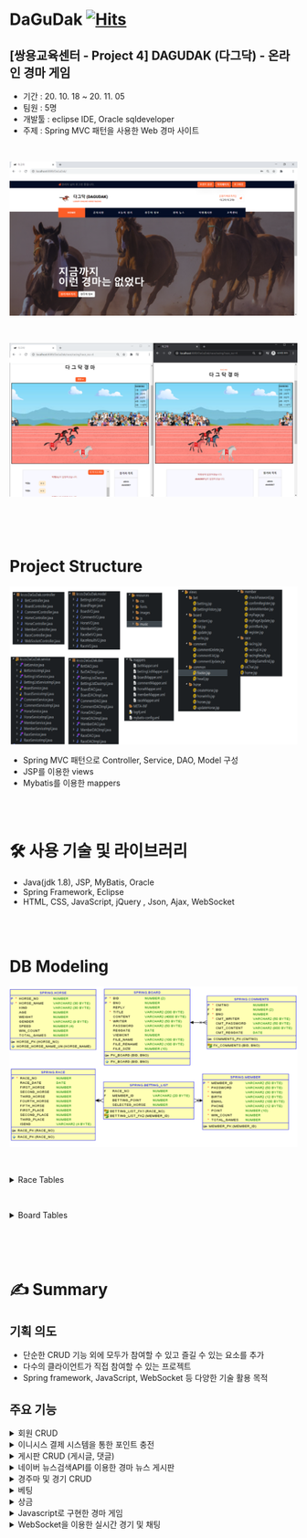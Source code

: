 # DaGuDak  [![Hits](https://hits.seeyoufarm.com/api/count/incr/badge.svg?url=https%3A%2F%2Fgithub.com%2Fgjbae1212%2Fhit-counter&count_bg=%23FF6B26&title_bg=%23181C47&icon=badoo.svg&icon_color=%23E7E7E7&title=hits&edge_flat=false)](https://hits.seeyoufarm.com)
## [쌍용교육센터 - Project 4]  DAGUDAK (다그닥) - 온라인 경마 게임 ## 
 
- 기간 : 20. 10. 18 ~ 20. 11. 05
- 팀원 : 5명
- 개발툴 : eclipse IDE, Oracle sqldeveloper
- 주제 : Spring MVC 패턴을 사용한 Web 경마 사이트

&nbsp;&nbsp;&nbsp;

![image](mainImage.png)

&nbsp;&nbsp;&nbsp;

![image](racingImage.png)

&nbsp;&nbsp;&nbsp;

&nbsp;&nbsp;&nbsp;

# Project Structure
![image](structure.png)
- Spring MVC 패턴으로 Controller, Service, DAO, Model 구성
- JSP를 이용한 views
- Mybatis를 이용한 mappers

<br/><br/>

# 🛠 사용 기술 및 라이브러리

- Java(jdk 1.8), JSP, MyBatis, Oracle
- Spring Framework, Eclipse
- HTML, CSS, JavaScript, jQuery , Json, Ajax, WebSocket

<br/><br/>

# DB Modeling
![image](ERD.png)

&nbsp;&nbsp;&nbsp;

<details markdown = "1">
<summary>Race Tables</summary>

#### HORSE
 - 경주마의 정보를 저장합니다.
  
#### RACE
 - 경기 일정과 출전하는 경주마의 정보를 저장합니다.
 
#### MEMBER
 - 회원 정보를 저장합니다.
 
#### BETTING_LIST
 - 회원들이 경기에 베팅한 정보를 저장합니다.
   
</details>

&nbsp;&nbsp;&nbsp;

<details markdown = "1">
<summary>Board Tables</summary>

#### BOARD
 - 게시판 게시글 정보를 저장합니다.

#### COMMENTS
 - 게시글에 달린 댓글 정보를 저장합니다.
</details>


&nbsp;&nbsp;&nbsp;

&nbsp;&nbsp;&nbsp;
# ✍️ ****Summary****

## 기획 의도 ## 
  - 단순한 CRUD 기능 외에 모두가 참여할 수 있고 즐길 수 있는 요소를 추가<br>
  - 다수의 클라이언트가 직접 참여할 수 있는 프로젝트<br>
  - Spring framework, JavaScript, WebSocket 등 다양한 기술 활용 목적<br>
    
## 주요 기능 ##
<details markdown = "1">
<summary>회원 CRUD</summary>

![image](pptImages/1member.JPG)
 
</details>

<details markdown = "1">
<summary>이니시스 결제 시스템을 통한 포인트 충전</summary>

![image](pptImages/2point.JPG)
 
</details>

<details markdown = "1">
<summary>게시판 CRUD (게시글, 댓글)</summary>

![image](pptImages/3board.JPG)
 
</details>

<details markdown = "1">
<summary>네이버 뉴스검색API를 이용한 경마 뉴스 게시판</summary>

![image](pptImages/4boardAPI.JPG)
 
</details>

<details markdown = "1">
<summary>경주마 및 경기 CRUD</summary>

![image](pptImages/5horse.JPG)
 
</details>

<details markdown = "1">
<summary>베팅</summary>

![image](pptImages/6betting.JPG)
 
</details>

<details markdown = "1">
<summary>상금</summary>

![image](pptImages/7reward.JPG)
 
</details>

<details markdown = "1">
<summary>Javascript로 구현한 경마 게임</summary>

![image](pptImages/8racing.JPG)
 
</details>

<details markdown = "1">
<summary>WebSocket을 이용한 실시간 경기 및 채팅</summary>

![image](pptImages/9chatting.JPG)
 
</details>

<br/><br/>
